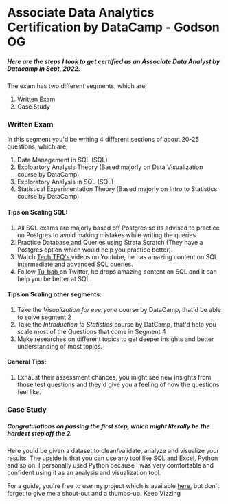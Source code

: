 # Associate Data Analytics Certification by DataCamp - Godson OG

##### Here are the steps I took to get certified as an Associate Data Analyst by Datacamp in Sept, 2022.

The exam has two different segments, which are;

1. Written Exam
2. Case Study

### Written Exam

In this segment you'd be writing 4 different sections of about 20-25 questions, which are;
1) Data Management in SQL (SQL)
2) Exploartory Analysis Theory (Based majorly on Data Visualization course by DataCamp)
3) Exploratory Analysis in SQL (SQL)
4) Statistical Experimentation Theory (Based majorly on Intro to Statistics course by DataCamp)

#### Tips on Scaling SQL: 
1) All SQL exams are majorly based off Postgres so its advised to practice on Postgres to avoid making mistakes while writing the queries.
2) Practice Database and Queries using Strata Scratch (They have a Postgres option which would help you practice better).
3) Watch <a href="https://www.youtube.com/c/techTFQ/playlists"> Tech TFQ's </a> videos on Youtube, he has amazing content on SQL intermediate and advanced SQL queries.
4) Follow <a href="https://twitter.com/tu_babs"> Tu_bab </a> on Twitter, he drops amazing content on SQL and it can help you be better at SQL.

#### Tips on Scaling other segments:
1) Take the *Visualization for everyone* course by DataCamp, that'd be able to solve segment 2
2) Take the *Introduction to Statistics* course by DatCamp, that'd help you scale most of the Questions that come in Segment 4
3) Make researches on different topics to get deeper insights and better understanding of most topics.

#### General Tips:
1) Exhaust their assessment chances, you might see new insights from those test questions and they'd give you a feeling of how the questions feel like.

### Case Study

##### Congratulations on passing the first step, which might literally be the hardest step off the 2.

Here you'd be given a dataset to clean/validate, analyze and visualize your results. The upside is that you can use any tool like SQL and Excel, Python and so on. I personally used Python because I was very comfortable and confident using it as an analysis and visualization tool.

For a guide, you're free to use my project which is available <a href="https://github.com/Godson-OG/Godson-OG-DataCamp-Associate-Certification/blob/main/notebook.ipynb">here</a>, but don't forget to give me a shout-out and a thumbs-up. Keep Vizzing

